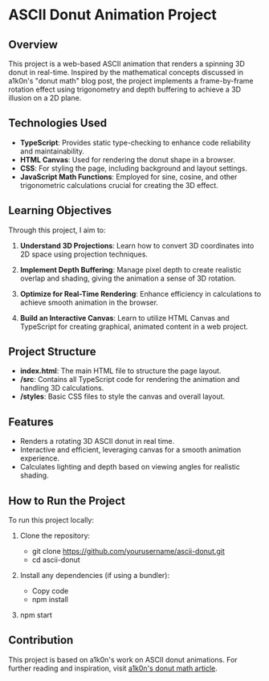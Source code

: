 # ASCII Donut Animation Project

## Overview

This project is a web-based ASCII animation that renders a spinning 3D donut in real-time. Inspired by the mathematical concepts discussed in a1k0n's "donut math" blog post, the project implements a frame-by-frame rotation effect using trigonometry and depth buffering to achieve a 3D illusion on a 2D plane.

## Technologies Used

- **TypeScript**: Provides static type-checking to enhance code reliability and maintainability.
- **HTML Canvas**: Used for rendering the donut shape in a browser.
- **CSS**: For styling the page, including background and layout settings.
- **JavaScript Math Functions**: Employed for sine, cosine, and other trigonometric calculations crucial for creating the 3D effect.

## Learning Objectives

Through this project, I aim to:

1. **Understand 3D Projections**: Learn how to convert 3D coordinates into 2D space using projection techniques.
  
2. **Implement Depth Buffering**: Manage pixel depth to create realistic overlap and shading, giving the animation a sense of 3D rotation.

3. **Optimize for Real-Time Rendering**: Enhance efficiency in calculations to achieve smooth animation in the browser.

4. **Build an Interactive Canvas**: Learn to utilize HTML Canvas and TypeScript for creating graphical, animated content in a web project.

## Project Structure

- **index.html**: The main HTML file to structure the page layout.
- **/src**: Contains all TypeScript code for rendering the animation and handling 3D calculations.
- **/styles**: Basic CSS files to style the canvas and overall layout.

## Features

- Renders a rotating 3D ASCII donut in real time.
- Interactive and efficient, leveraging canvas for a smooth animation experience.
- Calculates lighting and depth based on viewing angles for realistic shading.

## How to Run the Project

To run this project locally:

1. Clone the repository:
   - git clone https://github.com/yourusername/ascii-donut.git
   - cd ascii-donut

2. Install any dependencies (if using a bundler):
   - Copy code
   - npm install
   
3. npm start


## Contribution 
This project is based on a1k0n's work on ASCII donut animations. For further reading and inspiration, visit [a1k0n's donut math article](https://www.a1k0n.net/2011/07/20/donut-math.html).
